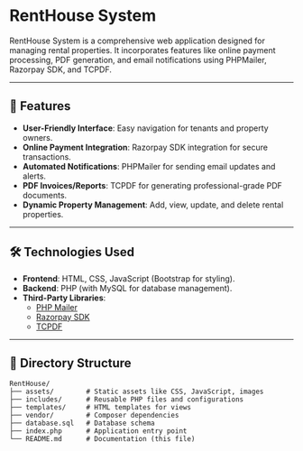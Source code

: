 # RentHouse System  

RentHouse System is a comprehensive web application designed for managing rental properties. It incorporates features like online payment processing, PDF generation, and email notifications using PHPMailer, Razorpay SDK, and TCPDF.  

---

## 🚀 Features  

- **User-Friendly Interface**: Easy navigation for tenants and property owners.  
- **Online Payment Integration**: Razorpay SDK integration for secure transactions.  
- **Automated Notifications**: PHPMailer for sending email updates and alerts.  
- **PDF Invoices/Reports**: TCPDF for generating professional-grade PDF documents.  
- **Dynamic Property Management**: Add, view, update, and delete rental properties.  

---

## 🛠️ Technologies Used  

- **Frontend**: HTML, CSS, JavaScript (Bootstrap for styling).  
- **Backend**: PHP (with MySQL for database management).  
- **Third-Party Libraries**:  
  - [PHP Mailer](https://github.com/PHPMailer/PHPMailer)  
  - [Razorpay SDK](https://razorpay.com/docs/api/)  
  - [TCPDF](https://tcpdf.org/)  

---

## 📂 Directory Structure  

```plaintext
RentHouse/
├── assets/        # Static assets like CSS, JavaScript, images  
├── includes/      # Reusable PHP files and configurations  
├── templates/     # HTML templates for views  
├── vendor/        # Composer dependencies  
├── database.sql   # Database schema  
├── index.php      # Application entry point  
└── README.md      # Documentation (this file)  

